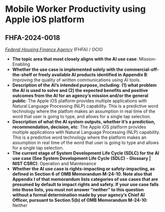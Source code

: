 # Mobile Worker Productivity using Apple iOS platform
## FHFA-2024-0018
_[Federal Housing Finance Agency](<../3_agency/Federal Housing Finance Agency.md>)_ (FHFA) / OCIO


+ **The topic area that most closely aligns with the AI use case**: Mission-Enabling
+ **Whether the use case is implemented solely with the commercial-off-the-shelf or freely available AI products identified in Appendix B**: Improving the quality of written communications using AI tools.
+ **Description of the AI’s intended purpose, including: (1) what problem the AI is used to solve and (2) the expected benefits and positive outcomes from the AI for an agency’s mission and/or the general public**: The Apple iOS platform provides multiple applications with Natural Language Processing (NLP) capability.  This is a predictive word  technology where the platfom makes an assumption in real time of the word that user is going to type, and allows for a single tap selection.
+ **Description of what the AI system outputs, whether it’s a prediction, recommendation, decision, etc**: The Apple iOS platform provides multiple applications with Natural Language Processing (NLP) capability.  This is a predictive word technology where the platform makes an assumption in real time of the word that user is going to type and allows for a single tap selection.
+ **The current stage of System Development Life Cycle (SDLC) for the AI use case (See System Development Life Cycle (SDLC) - Glossary | NIST CSRC)**: Operation and Maintenance
+ **Whether the AI use case is rights-impacting or safety-impacting, as defined in Section 6 of OMB Memorandum M-24-10. Note also that Appendix I of that memorandum lists categories of use cases that are presumed by default to impact rights and safety. If your use case falls into those lists, you must not answer “neither” to this question without a formal determination made by your agency’s Chief AI Officer, pursuant to Section 5(b) of OMB Memorandum M-24-10**: Neither